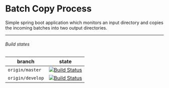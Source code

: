 # Batch Copy Process

Simple spring boot application which monitors an input
directory and copies the incoming batches into two output directories.

---

###### Build states
| branch|state |
| --- | --- |
| `origin/master` | [![Build Status](https://travis-ci.org/mike-a-bike/batch-copy-process.svg?branch=master)](https://travis-ci.org/mike-a-bike/batch-copy-process) |
| `origin/develop` | [![Build Status](https://travis-ci.org/mike-a-bike/batch-copy-process.svg?branch=develop)](https://travis-ci.org/mike-a-bike/batch-copy-process) |